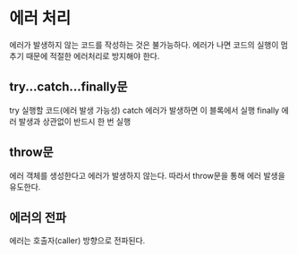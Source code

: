 # 에러 처리

에러가 발생하지 않는 코드를 작성하는 것은 불가능하다.
에러가 나면 코드의 실행이 멈추기 때문에 적절한 에러처리로 방지해야 한다.

## try...catch...finally문

try 실행할 코드(에러 발생 가능성)
catch 에러가 발생하면 이 블록에서 실행
finally 에러 발생과 상관없이 반드시 한 번 실행

## throw문

에러 객체를 생성한다고 에러가 발생하지 않는다.
따라서 throw문을 통해 에러 발생을 유도한다.

## 에러의 전파

에러는 호출자(caller) 방향으로 전파된다.
